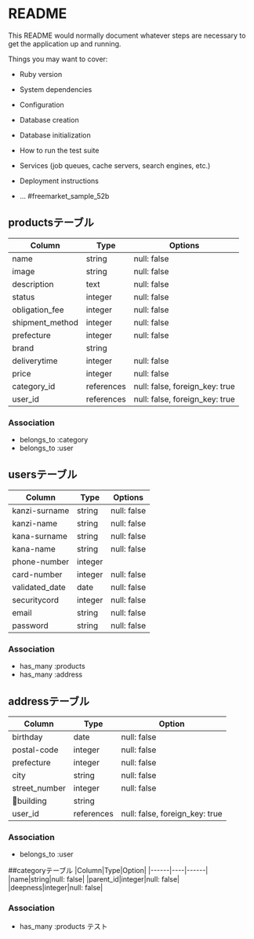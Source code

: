 # README

This README would normally document whatever steps are necessary to get the
application up and running.

Things you may want to cover:

* Ruby version

* System dependencies

* Configuration

* Database creation

* Database initialization

* How to run the test suite

* Services (job queues, cache servers, search engines, etc.)

* Deployment instructions

* ...
#freemarket_sample_52b
## productsテーブル

|Column|Type|Options|
|------|----|-------|
|name|string|null: false|
|image|string|null: false|
|description|text|null: false|
|status|integer|null: false|
|obligation_fee|integer|null: false|
|shipment_method|integer|null: false|
|prefecture|integer|null: false|
|brand|string|
|deliverytime|integer|null: false|
|price|integer|null: false|
|category_id|references|null: false, foreign_key: true|
|user_id|references|null: false, foreign_key: true|
### Association
- belongs_to :category
- belongs_to :user

## usersテーブル

|Column|Type|Options|
|------|----|-------|
|kanzi-surname|string|null: false|
|kanzi-name|string|null: false|
|kana-surname|string|null: false|
|kana-name|string|null: false|
|phone-number|integer|
|card-number|integer|null: false|
|validated_date|date|null: false|
|securitycord|integer|null: false|
|email|string|null: false|
|password|string|null: false|

### Association
- has_many :products
- has_many :address

## addressテーブル
|Column|Type|Option|
|------|----|------|
|birthday|date|null: false|
|postal-code|integer|null: false|
|prefecture|integer|null: false|
|city|string|null: false|
|street_number|integer|null: false|
|building|string|
|user_id|references|null: false, foreign_key: true|

### Association
- belongs_to :user

##categoryテーブル
|Column|Type|Option|
|------|----|------|
|name|string|null: false|
|parent_id|integer|null: false|
|deepness|integer|null: false|

### Association
- has_many :products
テスト
